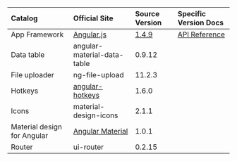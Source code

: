 |Catalog|Official Site|Source Version|Specific Version Docs|
|:--|:--|:--|:--|
|App Framework|[Angular.js](https://angularjs.org/)|[1.4.9](https://github.com/angular/angular.js/tree/v1.4.9)|[API Reference](projects/angular/1.4.9/docs/index.html)
|Data table|angular-material-data-table|0.9.12
|File uploader|ng-file-upload|11.2.3
|Hotkeys|[angular-hotkeys](http://chieffancypants.github.io/angular-hotkeys/)|1.6.0
|Icons|material-design-icons|2.1.1
|Material design for Angular|[Angular Material](https://material.angularjs.org/latest/)|1.0.1
|Router|ui-router|0.2.15
